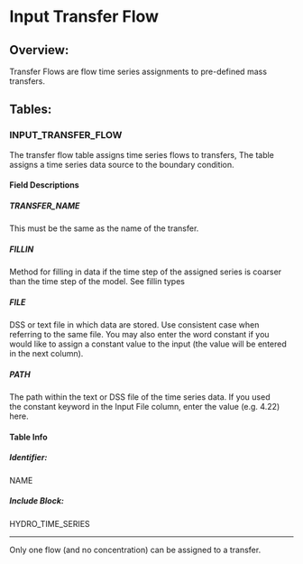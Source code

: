 # Input Transfer Flow

## Overview:

Transfer Flows are flow time series assignments to pre-defined mass
transfers.

  

## Tables:

  

### INPUT_TRANSFER_FLOW

The transfer flow table assigns time series flows to transfers, The
table assigns a time series data source to the boundary condition.

#### Field Descriptions

##### TRANSFER_NAME

This must be the same as the name of the transfer.

##### FILLIN

Method for filling in data if the time step of the assigned series is
coarser than the time step of the model. See fillin types

##### FILE

DSS or text file in which data are stored. Use consistent case when
referring to the same file. You may also enter the word constant if you
would like to assign a constant value to the input (the value will be
entered in the next column).

##### PATH

The path within the text or DSS file of the time series data. If you
used the constant keyword in the Input File column, enter the value
(e.g. 4.22) here.

#### Table Info

##### Identifier:

NAME

##### Include Block:

HYDRO_TIME_SERIES

------------------------------------------------------------------------

  

Only one flow (and no concentration) can be assigned to a transfer.
